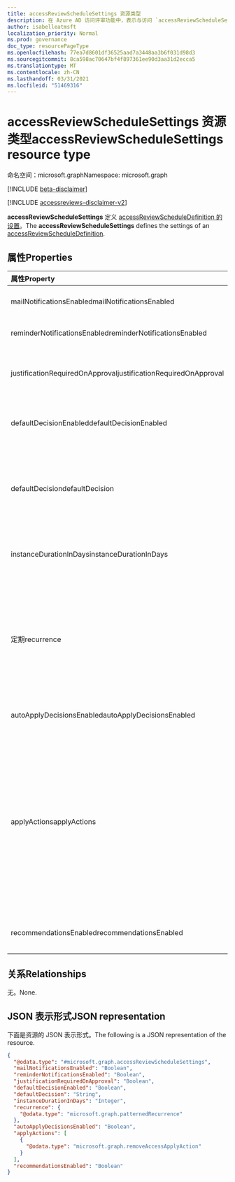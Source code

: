 ```yaml
---
title: accessReviewScheduleSettings 资源类型
description: 在 Azure AD 访问评审功能中，表示与访问 `accessReviewScheduleSettings` 评审系列关联的设置。
author: isabelleatmsft
localization_priority: Normal
ms.prod: governance
doc_type: resourcePageType
ms.openlocfilehash: 77ea7d8601df36525aad7a3448aa3b6f031d98d3
ms.sourcegitcommit: 8ca598ac70647bf4f897361ee90d3aa31d2ecca5
ms.translationtype: MT
ms.contentlocale: zh-CN
ms.lasthandoff: 03/31/2021
ms.locfileid: "51469316"
---
```

# <a name="accessreviewschedulesettings-resource-type"></a><span data-ttu-id="64578-103">accessReviewScheduleSettings 资源类型</span><span class="sxs-lookup"><span data-stu-id="64578-103">accessReviewScheduleSettings resource type</span></span>

<span data-ttu-id="64578-104">命名空间：microsoft.graph</span><span class="sxs-lookup"><span data-stu-id="64578-104">Namespace: microsoft.graph</span></span>

[!INCLUDE [beta-disclaimer](../../includes/beta-disclaimer.md)]

[!INCLUDE [accessreviews-disclaimer-v2](../../includes/accessreviews-disclaimer-v2.md)]

<span data-ttu-id="64578-105">**accessReviewScheduleSettings** 定义 [accessReviewScheduleDefinition 的设置](accessreviewscheduledefinition.md)。</span><span class="sxs-lookup"><span data-stu-id="64578-105">The **accessReviewScheduleSettings** defines the settings of an [accessReviewScheduleDefinition](accessreviewscheduledefinition.md).</span></span> 

## <a name="properties"></a><span data-ttu-id="64578-106">属性</span><span class="sxs-lookup"><span data-stu-id="64578-106">Properties</span></span>
| <span data-ttu-id="64578-107">属性</span><span class="sxs-lookup"><span data-stu-id="64578-107">Property</span></span>    | <span data-ttu-id="64578-108">类型</span><span class="sxs-lookup"><span data-stu-id="64578-108">Type</span></span>   | <span data-ttu-id="64578-109">说明</span><span class="sxs-lookup"><span data-stu-id="64578-109">Description</span></span> |
| :---------------| :---------- | :---------- |
| <span data-ttu-id="64578-110">mailNotificationsEnabled</span><span class="sxs-lookup"><span data-stu-id="64578-110">mailNotificationsEnabled</span></span>|<span data-ttu-id="64578-111">Boolean</span><span class="sxs-lookup"><span data-stu-id="64578-111">Boolean</span></span> | <span data-ttu-id="64578-112">指示电子邮件是否已启用/禁用的标志。</span><span class="sxs-lookup"><span data-stu-id="64578-112">Flag to indicate whether emails are enabled/disabled.</span></span>                |
| <span data-ttu-id="64578-113">reminderNotificationsEnabled</span><span class="sxs-lookup"><span data-stu-id="64578-113">reminderNotificationsEnabled</span></span>|<span data-ttu-id="64578-114">Boolean</span><span class="sxs-lookup"><span data-stu-id="64578-114">Boolean</span></span>  | <span data-ttu-id="64578-115">指示是否启用/禁用提醒的标志。</span><span class="sxs-lookup"><span data-stu-id="64578-115">Flag to indicate whether reminders are enabled/disabled.</span></span>   |
| <span data-ttu-id="64578-116">justificationRequiredOnApproval</span><span class="sxs-lookup"><span data-stu-id="64578-116">justificationRequiredOnApproval</span></span>|<span data-ttu-id="64578-117">Boolean</span><span class="sxs-lookup"><span data-stu-id="64578-117">Boolean</span></span> | <span data-ttu-id="64578-118">用于指示是否需要审阅者提供其决策的理由的标志。</span><span class="sxs-lookup"><span data-stu-id="64578-118">Flag to indicate whether reviewers are required to provide justification with their decision.</span></span> |
| <span data-ttu-id="64578-119">defaultDecisionEnabled</span><span class="sxs-lookup"><span data-stu-id="64578-119">defaultDecisionEnabled</span></span>|<span data-ttu-id="64578-120">Boolean</span><span class="sxs-lookup"><span data-stu-id="64578-120">Boolean</span></span> | <span data-ttu-id="64578-121">指示在审阅者未响应时是否启用/禁用默认决策的标志。</span><span class="sxs-lookup"><span data-stu-id="64578-121">Flag to indicate whether default decision is enabled/disabled when reviewers do not respond.</span></span> |
| <span data-ttu-id="64578-122">defaultDecision</span><span class="sxs-lookup"><span data-stu-id="64578-122">defaultDecision</span></span>|<span data-ttu-id="64578-123">String</span><span class="sxs-lookup"><span data-stu-id="64578-123">String</span></span> | <span data-ttu-id="64578-124">如果已启用， `defaultDecisionEnabled` 则选择决策。</span><span class="sxs-lookup"><span data-stu-id="64578-124">Decision chosen if `defaultDecisionEnabled` is enabled.</span></span> <span data-ttu-id="64578-125">可以是"批准"、"拒绝"或"建议"之一。</span><span class="sxs-lookup"><span data-stu-id="64578-125">Can be one of "Approve", "Deny", or "Recommendation".</span></span> |
| <span data-ttu-id="64578-126">instanceDurationInDays</span><span class="sxs-lookup"><span data-stu-id="64578-126">instanceDurationInDays</span></span>|<span data-ttu-id="64578-127">Int32</span><span class="sxs-lookup"><span data-stu-id="64578-127">Int32</span></span> | <span data-ttu-id="64578-128">每次重复审阅的持续时间 () `accessReviewInstance` 天数表示。</span><span class="sxs-lookup"><span data-stu-id="64578-128">Duration of each recurrence of review (`accessReviewInstance`) in number of days.</span></span> |
| <span data-ttu-id="64578-129">定期</span><span class="sxs-lookup"><span data-stu-id="64578-129">recurrence</span></span>|[<span data-ttu-id="64578-130">patternedRecurrence</span><span class="sxs-lookup"><span data-stu-id="64578-130">patternedRecurrence</span></span>](../resources/patternedrecurrence.md) | <span data-ttu-id="64578-131">定期的详细设置。</span><span class="sxs-lookup"><span data-stu-id="64578-131">Detailed settings for recurrence.</span></span> <span data-ttu-id="64578-132">使用标准 Outlook 定期对象。</span><span class="sxs-lookup"><span data-stu-id="64578-132">Using standard Outlook recurrence object.</span></span> <span data-ttu-id="64578-133">请注意，dayOfMonth 不受支持 - 在 recurrenceRange 上使用属性 startDate 确定评价开始的那一天。</span><span class="sxs-lookup"><span data-stu-id="64578-133">Note that dayOfMonth is not supported - use property startDate on recurrenceRange to determine the day the review will start on.</span></span> |
| <span data-ttu-id="64578-134">autoApplyDecisionsEnabled</span><span class="sxs-lookup"><span data-stu-id="64578-134">autoApplyDecisionsEnabled</span></span>|<span data-ttu-id="64578-135">Boolean</span><span class="sxs-lookup"><span data-stu-id="64578-135">Boolean</span></span> | <span data-ttu-id="64578-136">指示是否已启用自动应用功能的标志。</span><span class="sxs-lookup"><span data-stu-id="64578-136">Flag to indicate whether auto-apply feature is enabled.</span></span> |
| <span data-ttu-id="64578-137">applyActions</span><span class="sxs-lookup"><span data-stu-id="64578-137">applyActions</span></span>|<span data-ttu-id="64578-138">[accessReviewApplyAction](../resources/accessreviewapplyaction.md) 集合</span><span class="sxs-lookup"><span data-stu-id="64578-138">[accessReviewApplyAction](../resources/accessreviewapplyaction.md) collection</span></span> | <span data-ttu-id="64578-139">可选字段。</span><span class="sxs-lookup"><span data-stu-id="64578-139">Optional field.</span></span> <span data-ttu-id="64578-140">介绍审阅完成后要采取的操作。</span><span class="sxs-lookup"><span data-stu-id="64578-140">Describes the  actions to take once a review is complete.</span></span> <span data-ttu-id="64578-141">目前支持两种类型：默认 (`removeAccessApplyAction` 和) `disableAndDeleteUserApplyAction` 。</span><span class="sxs-lookup"><span data-stu-id="64578-141">There are two types that are currently supported: `removeAccessApplyAction` (default) and `disableAndDeleteUserApplyAction`.</span></span> <span data-ttu-id="64578-142">只需在 的情况下指定字段 `disableAndDeleteUserApplyAction` 。</span><span class="sxs-lookup"><span data-stu-id="64578-142">Field only needs to be specified in the case of `disableAndDeleteUserApplyAction`.</span></span> <span data-ttu-id="64578-143">请参阅 [accessReviewApplyAction](accessreviewapplyaction.md)。</span><span class="sxs-lookup"><span data-stu-id="64578-143">See [accessReviewApplyAction](accessreviewapplyaction.md).</span></span> |
| <span data-ttu-id="64578-144">recommendationsEnabled</span><span class="sxs-lookup"><span data-stu-id="64578-144">recommendationsEnabled</span></span>|<span data-ttu-id="64578-145">Boolean</span><span class="sxs-lookup"><span data-stu-id="64578-145">Boolean</span></span> | <span data-ttu-id="64578-146">指示是否启用/禁用决策建议的标志。</span><span class="sxs-lookup"><span data-stu-id="64578-146">Flag to indicate whether decision recommendations are enabled/disabled.</span></span> |

## <a name="relationships"></a><span data-ttu-id="64578-147">关系</span><span class="sxs-lookup"><span data-stu-id="64578-147">Relationships</span></span>
<span data-ttu-id="64578-148">无。</span><span class="sxs-lookup"><span data-stu-id="64578-148">None.</span></span>

## <a name="json-representation"></a><span data-ttu-id="64578-149">JSON 表示形式</span><span class="sxs-lookup"><span data-stu-id="64578-149">JSON representation</span></span>
<span data-ttu-id="64578-150">下面是资源的 JSON 表示形式。</span><span class="sxs-lookup"><span data-stu-id="64578-150">The following is a JSON representation of the resource.</span></span>
<!-- {
  "blockType": "resource",
  "@odata.type": "microsoft.graph.accessReviewScheduleSettings"
}
-->
``` json
{
  "@odata.type": "#microsoft.graph.accessReviewScheduleSettings",
  "mailNotificationsEnabled": "Boolean",
  "reminderNotificationsEnabled": "Boolean",
  "justificationRequiredOnApproval": "Boolean",
  "defaultDecisionEnabled": "Boolean",
  "defaultDecision": "String",
  "instanceDurationInDays": "Integer",
  "recurrence": {
    "@odata.type": "microsoft.graph.patternedRecurrence"
  },
  "autoApplyDecisionsEnabled": "Boolean",
  "applyActions": [
    {
      "@odata.type": "microsoft.graph.removeAccessApplyAction"
    }
  ],
  "recommendationsEnabled": "Boolean"
}
```

<!--
{
  "type": "#page.annotation",
  "description": "accessReviewScheduleSettings resource",
  "keywords": "",
  "section": "documentation",
  "tocPath": "",
  "suppressions": []
}
-->
